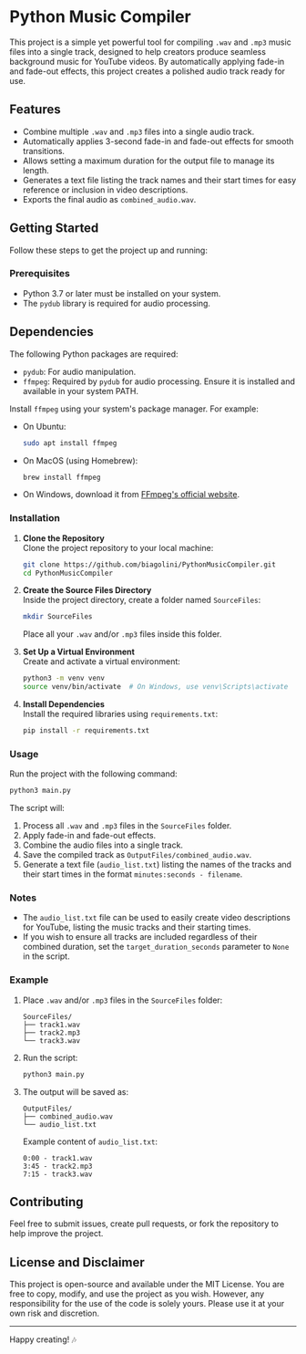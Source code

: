 # Python Music Compiler

This project is a simple yet powerful tool for compiling `.wav` and `.mp3` music files into a single track, designed to help creators produce seamless background music for YouTube videos. By automatically applying fade-in and fade-out effects, this project creates a polished audio track ready for use.

## Features
- Combine multiple `.wav` and `.mp3` files into a single audio track.
- Automatically applies 3-second fade-in and fade-out effects for smooth transitions.
- Allows setting a maximum duration for the output file to manage its length.
- Generates a text file listing the track names and their start times for easy reference or inclusion in video descriptions.
- Exports the final audio as `combined_audio.wav`.

## Getting Started

Follow these steps to get the project up and running:

### Prerequisites
- Python 3.7 or later must be installed on your system.
- The `pydub` library is required for audio processing.

## Dependencies

The following Python packages are required:
- `pydub`: For audio manipulation.
- `ffmpeg`: Required by `pydub` for audio processing. Ensure it is installed and available in your system PATH.

Install `ffmpeg` using your system's package manager. For example:
- On Ubuntu:
  ```bash
  sudo apt install ffmpeg
  ```
- On MacOS (using Homebrew):
  ```bash
  brew install ffmpeg
  ```
- On Windows, download it from [FFmpeg's official website](https://ffmpeg.org/download.html).

### Installation

1. **Clone the Repository**  
   Clone the project repository to your local machine:
   ```bash
   git clone https://github.com/biagolini/PythonMusicCompiler.git
   cd PythonMusicCompiler
   ```

2. **Create the Source Files Directory**  
   Inside the project directory, create a folder named `SourceFiles`:
   ```bash
   mkdir SourceFiles
   ```
   Place all your `.wav` and/or `.mp3` files inside this folder.

3. **Set Up a Virtual Environment**  
   Create and activate a virtual environment:
   ```bash
   python3 -m venv venv
   source venv/bin/activate  # On Windows, use venv\Scripts\activate
   ```

4. **Install Dependencies**  
   Install the required libraries using `requirements.txt`:
   ```bash
   pip install -r requirements.txt
   ```

### Usage

Run the project with the following command:
```bash
python3 main.py
```

The script will:
1. Process all `.wav` and `.mp3` files in the `SourceFiles` folder.
2. Apply fade-in and fade-out effects.
3. Combine the audio files into a single track.
4. Save the compiled track as `OutputFiles/combined_audio.wav`.
5. Generate a text file (`audio_list.txt`) listing the names of the tracks and their start times in the format `minutes:seconds - filename`.

### Notes
- The `audio_list.txt` file can be used to easily create video descriptions for YouTube, listing the music tracks and their starting times.
- If you wish to ensure all tracks are included regardless of their combined duration, set the `target_duration_seconds` parameter to `None` in the script.

### Example

1. Place `.wav` and/or `.mp3` files in the `SourceFiles` folder:
   ```
   SourceFiles/
   ├── track1.wav
   ├── track2.mp3
   └── track3.wav
   ```

2. Run the script:
   ```bash
   python3 main.py
   ```

3. The output will be saved as:
   ```
   OutputFiles/
   ├── combined_audio.wav
   └── audio_list.txt
   ```

   Example content of `audio_list.txt`:
   ```
   0:00 - track1.wav
   3:45 - track2.mp3
   7:15 - track3.wav
   ```

## Contributing

Feel free to submit issues, create pull requests, or fork the repository to help improve the project.

## License and Disclaimer

This project is open-source and available under the MIT License. You are free to copy, modify, and use the project as you wish. However, any responsibility for the use of the code is solely yours. Please use it at your own risk and discretion.

---

Happy creating! 🎶

